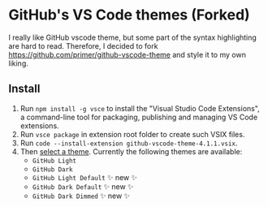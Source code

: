 # GitHub's VS Code themes (Forked)

I really like GitHub vscode theme, but some part of the syntax highlighting are hard to read. Therefore, I decided to fork https://github.com/primer/github-vscode-theme and style it to my own liking.

## Install

1. Run `npm install -g vsce` to install the "Visual Studio Code Extensions", a command-line tool for packaging, publishing and managing VS Code extensions.
2. Run `vsce package` in extension root folder to create such VSIX files.
2. Run `code --install-extension github-vscode-theme-4.1.1.vsix`.
3. Then [select a theme](https://code.visualstudio.com/docs/getstarted/themes#_selecting-the-color-theme). Currently the following themes are available:
    - `GitHub Light`
    - `GitHub Dark`
    - `GitHub Light Default` ✨ new ✨ 
    - `GitHub Dark Default` ✨ new ✨ 
    - `GitHub Dark Dimmed` ✨ new ✨ 
